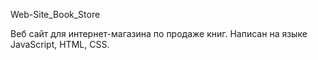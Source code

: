 Web-Site_Book_Store

Веб сайт для интернет-магазина по продаже книг. 
Написан на языке JavaScript, HTML, CSS. 